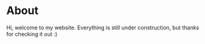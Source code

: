 # About

Hi, welcome to my website.
Everything is still under construction, but thanks for checking it out :)
